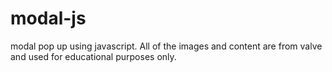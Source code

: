 # modal-js
modal pop up using javascript. All of the images and content are from valve and used for educational purposes only.
